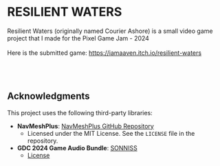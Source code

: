 # RESILIENT WATERS
Resilient Waters (originally named Courier Ashore) is a small video game project that I made for the Pixel Game Jam - 2024
<br><br>
Here is the submitted game: https://iamaaven.itch.io/resilient-waters
<br><br><br><br>
## Acknowledgments

This project uses the following third-party libraries:

- **NavMeshPlus**: [NavMeshPlus GitHub Repository](https://github.com/h8man/NavMeshPlus)
  - Licensed under the MIT License. See the `LICENSE` file in the repository.
- **GDC 2024 Game Audio Bundle**: [SONNISS](https://gdc.sonniss.com/)
  - [License](Licenses/License-GDC-Game-Audio.pdf)
